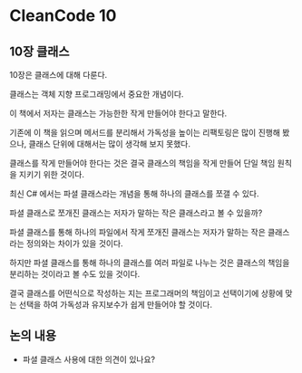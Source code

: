 # CleanCode 10

## 10장 클래스

10장은 클래스에 대해 다룬다.

클래스는 객체 지향 프로그래밍에서 중요한 개념이다. 

이 책에서 저자는 클래스는 가능한한 작게 만들어야 한다고 말한다.

기존에 이 책을 읽으며 메서드를 분리해서 가독성을 높이는 리팩토링은 많이 진행해 봤으나, 클래스 단위에 대해서는 많이 생각해 보지 못했다.

클래스를 작게 만들어야 한다는 것은 결국 클래스의 책임을 작게 만들어 단일 책임 원칙을 지키기 위한 것이다.

최신 C# 에서는 파셜 클래스라는 개념을 통해 하나의 클래스를 쪼갤 수 있다.

파셜 클래스로 쪼개진 클래스는 저자가 말하는 작은 클래스라고 볼 수 있을까?

파셜 클래스를 통해 하나의 파일에서 작게 쪼개진 클래스는 저자가 말하는 작은 클래스 라는 정의와는 차이가 있을 것이다.

하지만 파셜 클래스를 통해 하나의 클래스를 여러 파일로 나누는 것은 클래스의 책임을 분리하는 것이라고 볼 수도 있을 것이다.

결국 클래스를 어떤식으로 작성하는 지는 프로그래머의 책임이고 선택이기에 상황에 맞는 선택을 하여 가독성과 유지보수가 쉽게 만들어야 할 것이다.

## 논의 내용

- 파셜 클래스 사용에 대한 의견이 있나요?